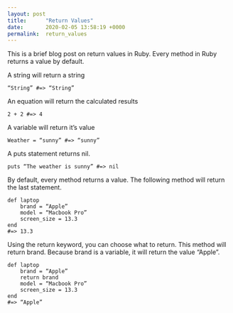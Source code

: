 ```yaml
---
layout: post
title:      "Return Values"
date:       2020-02-05 13:58:19 +0000
permalink:  return_values
---
```



This is a brief blog post on return values in Ruby. Every method in Ruby returns a value by default.

A string will return a string

```
“String” #=> “String”
```

An equation will return the calculated results

```
2 + 2 #=> 4
```

A variable will return it’s value

```
Weather = “sunny” #=> “sunny”
```

A puts statement returns nil.

```
puts “The weather is sunny” #=> nil
```


By default, every method returns a value. The following method will return the last statement.

```
def laptop
	brand = “Apple”
	model = “Macbook Pro”
	screen_size = 13.3
end
#=> 13.3
```

Using the return keyword, you can choose what to return. This method will return brand. Because brand is a variable, it will return the value “Apple”.

```
def laptop
	brand = “Apple” 
	return brand
	model = “Macbook Pro”
	screen_size = 13.3
end
#=> “Apple”
```
